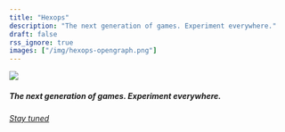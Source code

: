 ```yaml
---
title: "Hexops"
description: "The next generation of games. Experiment everywhere."
draft: false
rss_ignore: true
images: ["/img/hexops-opengraph.png"]
---
```


<picture class="home-logo">
    <source srcset="https://raw.githubusercontent.com/hexops/website/master/media/png/black_logo.png" media="(prefers-color-scheme: dark)">
    <img src="https://raw.githubusercontent.com/hexops/website/master/media/png/logo.png">
</picture>

<h5>The next generation of games. Experiment everywhere.</h5>
<h6><em><a href="https://twitter.com/HexopsLabs">Stay tuned</a></em></h6>
